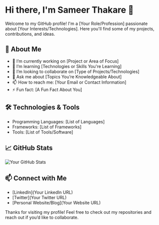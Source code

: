 # Hi there, I'm Sameer Thakare 👋

Welcome to my GitHub profile! I'm a [Your Role/Profession] passionate about [Your Interests/Technologies]. Here you'll find some of my projects, contributions, and ideas.

## 🌱 About Me
- 🔭 I’m currently working on [Project or Area of Focus]
- 🌱 I’m learning [Technologies or Skills You're Learning]
- 👯 I’m looking to collaborate on [Type of Projects/Technologies]
- 💬 Ask me about [Topics You’re Knowledgeable About]
- 📫 How to reach me: [Your Email or Contact Information]
- ⚡ Fun fact: [A Fun Fact About You]

## 🛠️ Technologies & Tools
- Programming Languages: [List of Languages]
- Frameworks: [List of Frameworks]
- Tools: [List of Tools/Software]

## 📈 GitHub Stats
![Your GitHub Stats](https://github-readme-stats.vercel.app/api?username=[YourUsername]&show_icons=true&theme=radical)

## 📫 Connect with Me
- [LinkedIn](Your LinkedIn URL)
- [Twitter](Your Twitter URL)
- [Personal Website/Blog](Your Website URL)

Thanks for visiting my profile! Feel free to check out my repositories and reach out if you’d like to collaborate.
